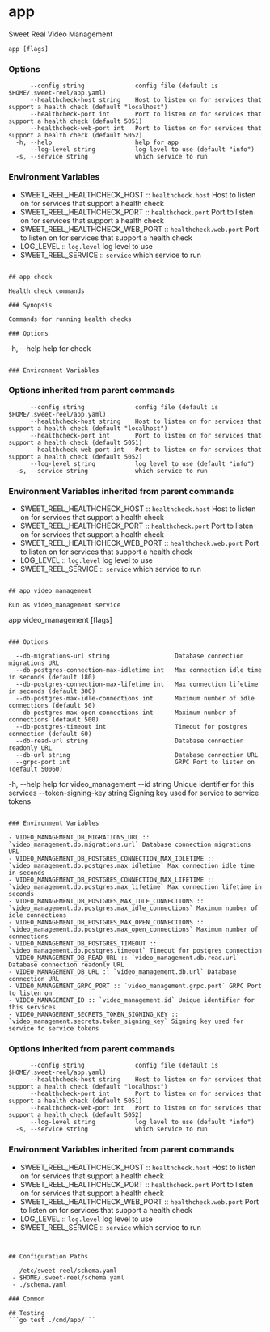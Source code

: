 # app

Sweet Real Video Management

```
app [flags]
```

### Options

```
      --config string              config file (default is $HOME/.sweet-reel/app.yaml)
      --healthcheck-host string    Host to listen on for services that support a health check (default "localhost")
      --healthcheck-port int       Port to listen on for services that support a health check (default 5051)
      --healthcheck-web-port int   Port to listen on for services that support a health check (default 5052)
  -h, --help                       help for app
      --log-level string           log level to use (default "info")
  -s, --service string             which service to run
```

### Environment Variables

- SWEET_REEL_HEALTHCHECK_HOST :: `healthcheck.host` Host to listen on for services that support a health check
- SWEET_REEL_HEALTHCHECK_PORT :: `healthcheck.port` Port to listen on for services that support a health check
- SWEET_REEL_HEALTHCHECK_WEB_PORT :: `healthcheck.web.port` Port to listen on for services that support a health check
- LOG_LEVEL :: `log.level` log level to use
- SWEET_REEL_SERVICE :: `service` which service to run
```

## app check

Health check commands

### Synopsis

Commands for running health checks

### Options

```
  -h, --help   help for check
```

### Environment Variables

```

### Options inherited from parent commands

```
      --config string              config file (default is $HOME/.sweet-reel/app.yaml)
      --healthcheck-host string    Host to listen on for services that support a health check (default "localhost")
      --healthcheck-port int       Port to listen on for services that support a health check (default 5051)
      --healthcheck-web-port int   Port to listen on for services that support a health check (default 5052)
      --log-level string           log level to use (default "info")
  -s, --service string             which service to run
```

### Environment Variables inherited from parent commands

- SWEET_REEL_HEALTHCHECK_HOST :: `healthcheck.host` Host to listen on for services that support a health check
- SWEET_REEL_HEALTHCHECK_PORT :: `healthcheck.port` Port to listen on for services that support a health check
- SWEET_REEL_HEALTHCHECK_WEB_PORT :: `healthcheck.web.port` Port to listen on for services that support a health check
- LOG_LEVEL :: `log.level` log level to use
- SWEET_REEL_SERVICE :: `service` which service to run
```

## app video_management

Run as video_management service

```
app video_management [flags]
```

### Options

```
      --db-migrations-url string                  Database connection migrations URL
      --db-postgres-connection-max-idletime int   Max connection idle time in seconds (default 180)
      --db-postgres-connection-max-lifetime int   Max connection lifetime in seconds (default 300)
      --db-postgres-max-idle-connections int      Maximum number of idle connections (default 50)
      --db-postgres-max-open-connections int      Maximum number of connections (default 500)
      --db-postgres-timeout int                   Timeout for postgres connection (default 60)
      --db-read-url string                        Database connection readonly URL
      --db-url string                             Database connection URL
      --grpc-port int                             GRPC Port to listen on (default 50060)
  -h, --help                                      help for video_management
      --id string                                 Unique identifier for this services
      --token-signing-key string                  Signing key used for service to service tokens
```

### Environment Variables

- VIDEO_MANAGEMENT_DB_MIGRATIONS_URL :: `video_management.db.migrations.url` Database connection migrations URL
- VIDEO_MANAGEMENT_DB_POSTGRES_CONNECTION_MAX_IDLETIME :: `video_management.db.postgres.max_idletime` Max connection idle time in seconds
- VIDEO_MANAGEMENT_DB_POSTGRES_CONNECTION_MAX_LIFETIME :: `video_management.db.postgres.max_lifetime` Max connection lifetime in seconds
- VIDEO_MANAGEMENT_DB_POSTGRES_MAX_IDLE_CONNECTIONS :: `video_management.db.postgres.max_idle_connections` Maximum number of idle connections
- VIDEO_MANAGEMENT_DB_POSTGRES_MAX_OPEN_CONNECTIONS :: `video_management.db.postgres.max_open_connections` Maximum number of connections
- VIDEO_MANAGEMENT_DB_POSTGRES_TIMEOUT :: `video_management.db.postgres.timeout` Timeout for postgres connection
- VIDEO_MANAGEMENT_DB_READ_URL :: `video_management.db.read.url` Database connection readonly URL
- VIDEO_MANAGEMENT_DB_URL :: `video_management.db.url` Database connection URL
- VIDEO_MANAGEMENT_GRPC_PORT :: `video_management.grpc.port` GRPC Port to listen on
- VIDEO_MANAGEMENT_ID :: `video_management.id` Unique identifier for this services
- VIDEO_MANAGEMENT_SECRETS_TOKEN_SIGNING_KEY :: `video_management.secrets.token_signing_key` Signing key used for service to service tokens
```

### Options inherited from parent commands

```
      --config string              config file (default is $HOME/.sweet-reel/app.yaml)
      --healthcheck-host string    Host to listen on for services that support a health check (default "localhost")
      --healthcheck-port int       Port to listen on for services that support a health check (default 5051)
      --healthcheck-web-port int   Port to listen on for services that support a health check (default 5052)
      --log-level string           log level to use (default "info")
  -s, --service string             which service to run
```

### Environment Variables inherited from parent commands

- SWEET_REEL_HEALTHCHECK_HOST :: `healthcheck.host` Host to listen on for services that support a health check
- SWEET_REEL_HEALTHCHECK_PORT :: `healthcheck.port` Port to listen on for services that support a health check
- SWEET_REEL_HEALTHCHECK_WEB_PORT :: `healthcheck.web.port` Port to listen on for services that support a health check
- LOG_LEVEL :: `log.level` log level to use
- SWEET_REEL_SERVICE :: `service` which service to run
```


## Configuration Paths

 - /etc/sweet-reel/schema.yaml
 - $HOME/.sweet-reel/schema.yaml
 - ./schema.yaml

### Common

## Testing
```go test ./cmd/app/```
